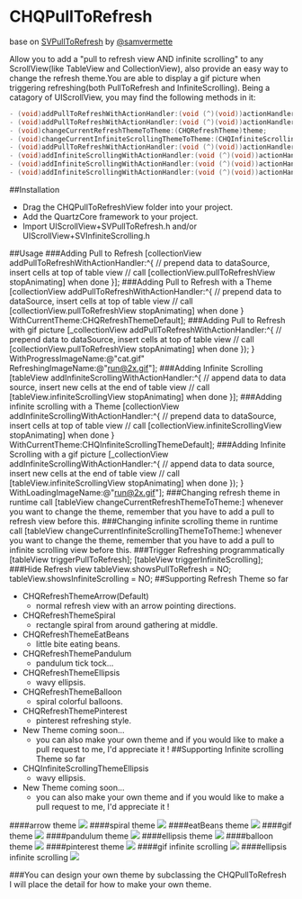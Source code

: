 CHQPullToRefresh
================
base on [SVPullToRefresh](https://github.com/samvermette/SVPullToRefresh) by [@samvermette](https://github.com/samvermette)  

Allow you to add a "pull to refresh view AND infinite scrolling" to any ScrollView(like TableView and CollectionView), also provide an easy way to change the refresh theme.You are able to display a gif picture when triggering refreshing(both PullToRefresh and InfiniteScrolling).
Being a catagory of UIScrollView, you may find the following methods in it:  
```Objective-C
- (void)addPullToRefreshWithActionHandler:(void (^)(void))actionHandler;
- (void)addPullToRefreshWithActionHandler:(void (^)(void))actionHandler WithCurrentTheme:(CHQRefreshTheme)theme;
- (void)changeCurrentRefreshThemeToTheme:(CHQRefreshTheme)theme;
- (void)changeCurrentInfiniteScrollingThemeToTheme:(CHQInfiniteScrollingTheme)theme;
- (void)addPullToRefreshWithActionHandler:(void (^)(void))actionHandler WithProgressImageName:(NSString *)progressImageName RefreshingImageName:(NSString *)refreshingImageName;
- (void)addInfiniteScrollingWithActionHandler:(void (^)(void))actionHandler;
- (void)addInfiniteScrollingWithActionHandler:(void (^)(void))actionHandler WithCurrentTheme:(CHQInfiniteScrollingTheme)theme;
- (void)addInfiniteScrollingWithActionHandler:(void (^)(void))actionHandler WithLoadingImageName:(NSString *)loadingImageName;
```
##Installation
* Drag the CHQPullToRefreshView folder into your project.
* Add the QuartzCore framework to your project.
* Import UIScrollView+SVPullToRefresh.h and/or UIScrollView+SVInfiniteScrolling.h

##Usage
###Adding Pull to Refresh
    [collectionView addPullToRefreshWithActionHandler:^{
        // prepend data to dataSource, insert cells at top of table view
        // call [collectionView.pullToRefreshView stopAnimating] when done
    }];
###Adding Pull to Refresh with a Theme
    [collectionView addPullToRefreshWithActionHandler:^{
        // prepend data to dataSource, insert cells at top of table view
        // call [collectionView.pullToRefreshView stopAnimating] when done
    } WithCurrentTheme:CHQRefreshThemeDefault];
###Adding Pull to Refresh with gif picture
    [_collectionView addPullToRefreshWithActionHandler:^{
        // prepend data to dataSource, insert cells at top of table view
        // call [collectionView.pullToRefreshView stopAnimating] when done
        });
    } WithProgressImageName:@"cat.gif" RefreshingImageName:@"run@2x.gif"];
###Adding Infinite Scrolling
    [tableView addInfiniteScrollingWithActionHandler:^{
    // append data to data source, insert new cells at the end of table view
    // call [tableView.infiniteScrollingView stopAnimating] when done
    }];
###Adding infinite scrolling with a Theme
    [collectionView addInfiniteScrollingWithActionHandler:^{
        // prepend data to dataSource, insert cells at top of table view
        // call [collectionView.infiniteScrollingView stopAnimating] when done
    } WithCurrentTheme:CHQInfiniteScrollingThemeDefault];
###Adding Infinite Scrolling with a gif picture
    [_collectionView addInfiniteScrollingWithActionHandler:^{
        // append data to data source, insert new cells at the end of table view
        // call [tableView.infiniteScrollingView stopAnimating] when done
        });
    } WithLoadingImageName:@"run@2x.gif"];
###Changing refresh theme in runtime
    call [tableView changeCurrentRefreshThemeToTheme:] whenever you want to change the theme, remember that you have to add a pull to refresh view before this.
###Changing infinite scrolling theme in runtime
    call [tableView changeCurrentInfiniteScrollingThemeToTheme:] whenever you want to change the theme, remember that you have to add a pull to infinite scrolling view before this.
###Trigger Refreshing programmatically
    [tableView triggerPullToRefresh];
    [tableView triggerInfiniteScrolling];
###Hide Refresh view
    tableView.showsPullToRefresh = NO;
    tableView.showsInfiniteScrolling = NO;
##Supporting Refresh Theme so far
* CHQRefreshThemeArrow(Default)
  * normal refresh view with an arrow pointing directions.  
* CHQRefreshThemeSpiral
  * rectangle spiral from around gathering at middle. 
* CHQRefreshThemeEatBeans
  * little bite eating beans.
* CHQRefreshThemePandulum
  * pandulum tick tock...
* CHQRefreshThemeEllipsis
  * wavy ellipsis.
* CHQRefreshThemeBalloon
  * spiral colorful balloons.
* CHQRefreshThemePinterest
  * pinterest refreshing style.
* New Theme coming soon...
  * you can also make your own theme and if you would like to make a pull request to me, I'd appreciate it ! 
##Supporting Infinite scrolling Theme so far
* CHQInfiniteScrollingThemeEllipsis
  * wavy ellipsis.
* New Theme coming soon...
  * you can also make your own theme and if you would like to make a pull request to me, I'd appreciate it !

####arrow theme
![](https://github.com/stoncle/CHQPullToRefresh/blob/master/CHQPullToRefresh/testImage/arrow.png)
####spiral theme
![](https://github.com/stoncle/CHQPullToRefresh/blob/master/CHQPullToRefresh/testImage/spiral.png)
####eatBeans theme
![](https://github.com/stoncle/CHQPullToRefresh/blob/master/CHQPullToRefresh/testImage/eatBeans.png)
####gif theme
![](https://github.com/stoncle/CHQPullToRefresh/blob/master/CHQPullToRefresh/testImage/gif.png)
####pandulum theme
![](https://github.com/stoncle/CHQPullToRefresh/blob/master/CHQPullToRefresh/testImage/pandulum.png)
####ellipsis theme
![](https://github.com/stoncle/CHQPullToRefresh/blob/master/CHQPullToRefresh/testImage/ellipsis.png)
####balloon theme
![](https://github.com/stoncle/CHQPullToRefresh/blob/master/CHQPullToRefresh/testImage/balloon.png)
####pinterest theme
![](https://github.com/stoncle/CHQPullToRefresh/blob/master/CHQPullToRefresh/testImage/pinterest.png)
####gif infinite scrolling
![](https://github.com/stoncle/CHQPullToRefresh/blob/master/CHQPullToRefresh/testImage/gifinfinite.png)
####ellipsis infinite scrolling
![](https://github.com/stoncle/CHQPullToRefresh/blob/master/CHQPullToRefresh/testImage/ellipsisScrolling.png)

###You can design your own theme
  by subclassing the CHQPullToRefresh  
  I will place the detail for how to make your own theme.

